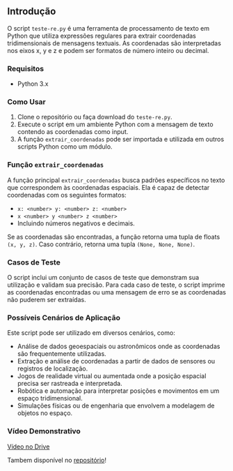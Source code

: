 ## Introdução
O script `teste-re.py` é uma ferramenta de processamento de texto em Python que utiliza expressões regulares para extrair coordenadas tridimensionais de mensagens textuais. As coordenadas são interpretadas nos eixos x, y e z e podem ser formatos de número inteiro ou decimal.

### Requisitos
- Python 3.x

### Como Usar
1. Clone o repositório ou faça download do `teste-re.py`.
2. Execute o script em um ambiente Python com a mensagem de texto contendo as coordenadas como input.
3. A função `extrair_coordenadas` pode ser importada e utilizada em outros scripts Python como um módulo.

### Função `extrair_coordenadas`
A função principal `extrair_coordenadas` busca padrões específicos no texto que correspondem às coordenadas espaciais. Ela é capaz de detectar coordenadas com os seguintes formatos:
- `x: <number> y: <number> z: <number>`
- `x <number> y <number> z <number>`
- Incluindo números negativos e decimais.

Se as coordenadas são encontradas, a função retorna uma tupla de floats `(x, y, z)`. Caso contrário, retorna uma tupla `(None, None, None)`.

### Casos de Teste
O script inclui um conjunto de casos de teste que demonstram sua utilização e validam sua precisão. Para cada caso de teste, o script imprime as coordenadas encontradas ou uma mensagem de erro se as coordenadas não puderem ser extraídas.

### Possíveis Cenários de Aplicação
Este script pode ser utilizado em diversos cenários, como:
- Análise de dados geoespaciais ou astronômicos onde as coordenadas são frequentemente utilizadas.
- Extração e análise de coordenadas a partir de dados de sensores ou registros de localização.
- Jogos de realidade virtual ou aumentada onde a posição espacial precisa ser rastreada e interpretada.
- Robótica e automação para interpretar posições e movimentos em um espaço tridimensional.
- Simulações físicas ou de engenharia que envolvem a modelagem de objetos no espaço.

### Vídeo Demonstrativo

[Vídeo no Drive](https://drive.google.com/file/d/18DNTkCq7C4jPWPHU38SN4EaW4fEJ83ae/view?usp=sharing)


Tambem disponível no [repositório](https://github.com/Gabi-Barretto/M8-Individual/blob/main/Ponderada%203/M%C3%ADdia/ponderada3.mp4)!


